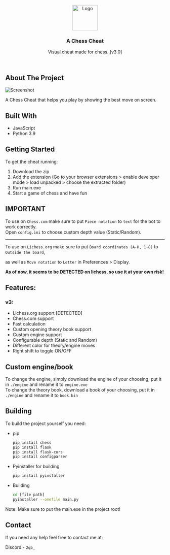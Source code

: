 <br />
<div align="center">
  <a href="https://github.com/2qb/chess-cheat">
    <img src="https://user-images.githubusercontent.com/68710010/221585771-6b7d9da6-005f-4cba-82f3-6e23a5eac432.png" alt="Logo" width="80" height="80">
  </a>
<h3 align="center">A Chess Cheat</h3>

  <p align="center">
    Visual cheat made for chess. [v3.0]
  </p>
</div>
<br>

<!-- ABOUT THE PROJECT -->
## About The Project

![Screenshot](https://user-images.githubusercontent.com/68710010/221585277-bdaf19c2-c399-491e-9771-53dad8e714cb.png)

A Chess Cheat that helps you play by showing the best move on screen.


## Built With

* JavaScript
* Python 3.9


## Getting Started

To get the cheat running: 

1. Download the zip
2. Add the extension (Go to your browser extensions > enable developer mode > load unpacked > choose the extracted folder)
3. Run main.exe
4. Start a game of chess and have fun

## IMPORTANT

To use on `Chess.com` make sure to put `Piece notation` to `text` for the bot to work correctly.
<br />
Open `config.ini` to choose custom depth value (Static/Random).

-----

To use on `Lichess.org` make sure to put `Board coordinates (A-H, 1-8)` to `Outside the board`,

as well as `Move notation` to `Letter` in Preferences > Display.

**As of now, it seems to be DETECTED on lichess, so use it at your own risk!**


## Features:

### v3:
* Lichess.org support [DETECTED]
* Chess.com support
* Fast calculation
* Custom opening theory book support
* Custom engine support
* Configurable depth (Static and Random)
* Different color for theory/engine moves
* Right shift to toggle ON/OFF

## Custom engine/book

To change the engine, simply download the engine of your choosing, put it in `./engine` and rename it to `engine.exe`
<br />
To change the theory book, download a book of your choosing, put it in `./engine` and rename it to `book.bin`


## Building

To build the project yourself you need:

* pip
  ```sh
  pip install chess
  pip install flask
  pip install flask-cors
  pip install configparser
  ```

* Pyinstaller for building
  ```sh
  pip install pyinstaller
  ```

* Building
  ```sh
  cd [file path]
  pyinstaller --onefile main.py
  ```

Note: Make sure to put the main.exe in the project root!

## Contact

If you need any help feel free to contact me at:

Discord - `2qb_`
